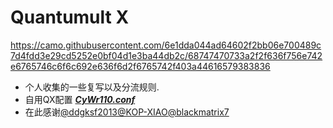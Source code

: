 # Quantumult X
https://camo.githubusercontent.com/6e1dda044ad64602f2bb06e700489c7d4fdd3e29cd5252e0bf04d1e3ba44db2c/68747470733a2f2f636f756e742e6765746c6f6c692e636f6d2f6765742f403a44616579383836
* 个人收集的一些复写以及分流规则.
* 自用QX配置 [***CyWr110.conf***](https://github.com/CyWr110/Quantumult_X/blob/main/CyWr110.conf)
* 在此感谢[@ddgksf2013](https://github.com/CyWr110/ddgksf2013)[@KOP-XIAO](https://github.com/KOP-XIAO)[@blackmatrix7](https://github.com/blackmatrix7)

